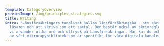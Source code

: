```yaml
---
template: CategoryOverview
previewImage: /img/principles_strategies.svg
title: Writing
intro: "Länsförsäkringars tonalitet kallas länsförsäkringska - att skriva för
  läsaren och att skriva som ett samtal. Den består också av skrivregler och hur
  vi använder olika ord och uttryck på Länsförsäkringar. Här kan du också ta del
  av vårt mikrocopybibliotek som är specifikt för våra digitala kanaler. "
---
```

